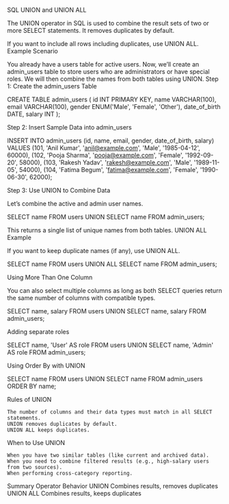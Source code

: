 SQL UNION and UNION ALL

The UNION operator in SQL is used to combine the result sets of two or more SELECT statements. It removes duplicates by default.

If you want to include all rows including duplicates, use UNION ALL.
Example Scenario

You already have a users table for active users. Now, we’ll create an admin_users table to store users who are administrators or have special roles. We will then combine the names from both tables using UNION.
Step 1: Create the admin_users Table

CREATE TABLE admin_users (
    id INT PRIMARY KEY,
    name VARCHAR(100),
    email VARCHAR(100),
    gender ENUM('Male', 'Female', 'Other'),
    date_of_birth DATE,
    salary INT
);

Step 2: Insert Sample Data into admin_users

INSERT INTO admin_users (id, name, email, gender, date_of_birth, salary) VALUES
(101, 'Anil Kumar', 'anil@example.com', 'Male', '1985-04-12', 60000),
(102, 'Pooja Sharma', 'pooja@example.com', 'Female', '1992-09-20', 58000),
(103, 'Rakesh Yadav', 'rakesh@example.com', 'Male', '1989-11-05', 54000),
(104, 'Fatima Begum', 'fatima@example.com', 'Female', '1990-06-30', 62000);

Step 3: Use UNION to Combine Data

Let’s combine the active and admin user names.

SELECT name FROM users
UNION
SELECT name FROM admin_users;

This returns a single list of unique names from both tables.
UNION ALL Example

If you want to keep duplicate names (if any), use UNION ALL.

SELECT name FROM users
UNION ALL
SELECT name FROM admin_users;

Using More Than One Column

You can also select multiple columns as long as both SELECT queries return the same number of columns with compatible types.

SELECT name, salary FROM users
UNION
SELECT name, salary FROM admin_users;

Adding separate roles

SELECT name, 'User' AS role FROM users
UNION
SELECT name, 'Admin' AS role FROM admin_users;

Using Order By with UNION

SELECT name FROM users
UNION
SELECT name FROM admin_users
ORDER BY name;

Rules of UNION

    The number of columns and their data types must match in all SELECT statements.
    UNION removes duplicates by default.
    UNION ALL keeps duplicates.

When to Use UNION

    When you have two similar tables (like current and archived data).
    When you need to combine filtered results (e.g., high-salary users from two sources).
    When performing cross-category reporting.

Summary
Operator 	Behavior
UNION 	Combines results, removes duplicates
UNION ALL 	Combines results, keeps duplicates
